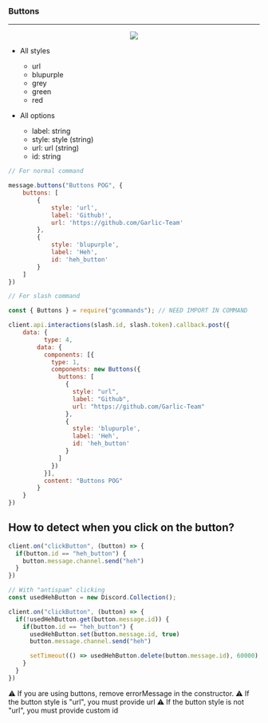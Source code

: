 ### Buttons
---

<div align="center">
  <img src="https://gblobscdn.gitbook.com/assets%2F-MZ-Ze0MbWnYL4h30NVT%2F-MZ3DI9HSf3A5iSn6G__%2F-MZ3DlNBFtnS1422-5Tf%2Fbuttons.png?alt=media&token=92a879fc-e9e8-4e34-9e81-03f570f3bc5e">
</div>

* All styles
  * url
  * blupurple
  * grey
  * green
  * red

* All options
  * label: string
  * style: style (string)
  * url: url (string)
  * id: string 

```js
// For normal command

message.buttons("Buttons POG", {
    buttons: [
        {
            style: 'url',
            label: 'Github!',
            url: 'https://github.com/Garlic-Team'
        },
        {
            style: 'blupurple',
            label: 'Heh',
            id: 'heh_button'
        }
    ]
})

// For slash command

const { Buttons } = require("gcommands"); // NEED IMPORT IN COMMAND

client.api.interactions(slash.id, slash.token).callback.post({
    data: {
	      type: 4,
        data: {
          components: [{
            type: 1,
            components: new Buttons({
              buttons: [
                {
                  style: "url",
                  label: "Github",
                  url: "https://github.com/Garlic-Team"
                },
                {
                  style: 'blupurple',
                  label: 'Heh',
                  id: 'heh_button'
                }
              ]
            })
          }],
          content: "Buttons POG"
        }
    }
})
```

## How to detect when you click on the button?
```js
client.on("clickButton", (button) => {
  if(button.id == "heh_button") {
    button.message.channel.send("heh")
  }
})

// With "antispam" clicking
const usedHehButton = new Discord.Collection();

client.on("clickButton", (button) => {
  if(!usedHehButton.get(button.message.id)) {
    if(button.id == "heh_button") {
      usedHehButton.set(button.message.id, true)
      button.message.channel.send("heh")

      setTimeout(() => usedHehButton.delete(button.message.id), 60000);
    }
  }
})
```

⚠️ If you are using buttons, remove errorMessage in the constructor.
⚠️ If the button style is "url", you must provide url 
⚠️ If the button style is not "url", you must provide custom id

